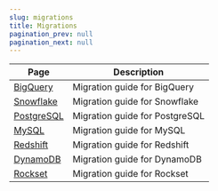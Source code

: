 ```yaml
---
slug: migrations
title: Migrations
pagination_prev: null
pagination_next: null
---
```


| Page                                                              | Description                    |
|-------------------------------------------------------------------|--------------------------------|
| [BigQuery](bigquery/index.md)                                     | Migration guide for BigQuery   |
| [Snowflake](./snowflake.md)                                       | Migration guide for Snowflake  |
| [PostgreSQL](postgres/index.md)                                   | Migration guide for PostgreSQL |
| [MySQL](../integrations/data-ingestion/dbms/mysql/index.md)       | Migration guide for MySQL      |
| [Redshift](../integrations/data-ingestion/redshift/index.md)      | Migration guide for Redshift   |
| [DynamoDB](../integrations/data-ingestion/dbms/dynamodb/index.md) | Migration guide for DynamoDB   |
| [Rockset](../integrations/migration/rockset.md)                   | Migration guide for Rockset    |

